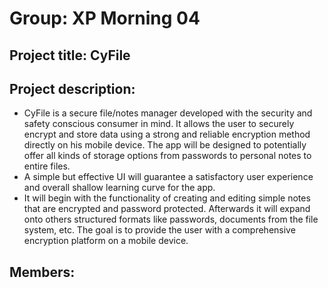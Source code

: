 # Group: XP Morning 04
## Project title: CyFile
## Project description:

- CyFile is a secure file/notes manager developed with the security and safety conscious
consumer in mind. It allows the user to securely encrypt and store data using a strong and
reliable encryption method directly on his mobile device. The app will be designed to
potentially offer all kinds of storage options from passwords to personal notes to entire files.
- A simple but effective UI will guarantee a satisfactory user experience and overall shallow
learning curve for the app.
- It will begin with the functionality of creating and editing simple notes that are encrypted
and password protected. Afterwards it will expand onto others structured formats like
passwords, documents from the file system, etc. The goal is to provide the user with a
comprehensive encryption platform on a mobile device.

## Members: 

